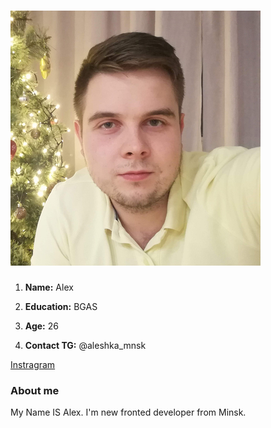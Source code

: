 # ![](/assets/img/cv.jpg) #


1. **Name:** Alex

2. **Education:** BGAS

3. **Age:** 26

4. **Contact TG:** @aleshka_mnsk

[Instragram](https://www.instagram.com/leshkalp)

### About me ###

My Name IS Alex. I'm new fronted developer from Minsk. 
